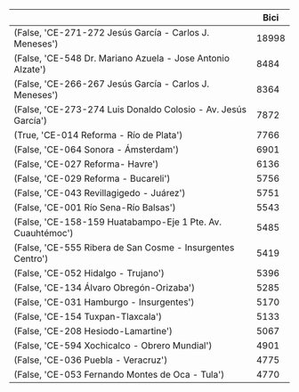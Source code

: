 |                                                               |   Bici |
|---------------------------------------------------------------|--------|
| (False, 'CE-271-272 Jesús García - Carlos J. Meneses')        |  18998 |
| (False, 'CE-548 Dr. Mariano Azuela - Jose Antonio Alzate')    |   8484 |
| (False, 'CE-266-267 Jesús García - Carlos J. Meneses')        |   8364 |
| (False, 'CE-273-274 Luis Donaldo Colosio - Av. Jesús García') |   7872 |
| (True, 'CE-014 Reforma - Río de Plata')                       |   7766 |
| (False, 'CE-064 Sonora - Ámsterdam')                          |   6901 |
| (False, 'CE-027 Reforma- Havre')                              |   6136 |
| (False, 'CE-029 Reforma - Bucareli')                          |   5756 |
| (False, 'CE-043 Revillagigedo - Juárez')                      |   5751 |
| (False, 'CE-001 Río Sena-Río Balsas')                         |   5543 |
| (False, 'CE-158-159 Huatabampo-Eje 1 Pte. Av. Cuauhtémoc')    |   5485 |
| (False, 'CE-555 Ribera de San Cosme - Insurgentes Centro')    |   5419 |
| (False, 'CE-052 Hidalgo - Trujano')                           |   5396 |
| (False, 'CE-134 Álvaro Obregón-Orizaba')                      |   5285 |
| (False, 'CE-031 Hamburgo - Insurgentes')                      |   5170 |
| (False, 'CE-154 Tuxpan-Tlaxcala')                             |   5133 |
| (False, 'CE-208 Hesiodo-Lamartine')                           |   5067 |
| (False, 'CE-594 Xochicalco - Obrero Mundial')                 |   4901 |
| (False, 'CE-036 Puebla - Veracruz')                           |   4775 |
| (False, 'CE-053 Fernando Montes de Oca - Tula')               |   4770 |